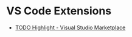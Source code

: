 # VS Code Extensions

- [TODO Highlight - Visual Studio Marketplace](https://marketplace.visualstudio.com/items?itemName=wayou.vscode-todo-highlight)
